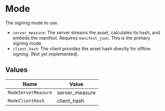 # Mode

The signing mode to use.
* `server_measure`: The server streams the asset, calculates its hash, and embeds the manifest. Requires `manifest_json`. This is the primary signing mode.
* `client_hash`: The client provides the asset hash directly for offline signing. (Not yet implemented).



## Values

| Name                | Value               |
| ------------------- | ------------------- |
| `ModeServerMeasure` | server_measure      |
| `ModeClientHash`    | client_hash         |